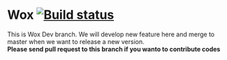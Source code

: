 Wox   [![Build status](https://ci.appveyor.com/api/projects/status/bfktntbivg32e103/branch/dev)](https://ci.appveyor.com/project/qianlifeng/wox/branch/dev)
=========

This is Wox Dev branch. We will develop new feature here and merge to master when we want to release a new version.  
**Please send pull request to this branch if you wanto to contribute codes**
